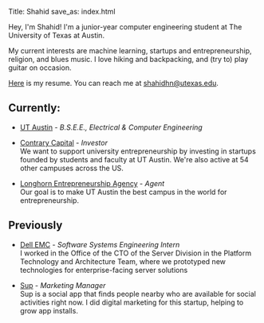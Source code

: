 Title: Shahid
save_as: index.html

Hey, I'm Shahid! I'm a junior-year computer engineering student at The University of Texas at Austin.

My current interests are machine learning, startups and entrepreneurship, religion, and blues music. I love hiking and backpacking, and (try to) play guitar on occasion.

[Here]({filename}/downloads/resume.pdf) is my resume. You can reach me at [shahidhn@utexas.edu](mailto:shahidhn@utexas.edu).

## Currently:

- [UT Austin](https://www.utexas.edu/) - *B.S.E.E., Electrical & Computer Engineering*

- [Contrary Capital](https://www.utexas.edu/) - *Investor*</br>
We want to support university entrepreneurship by investing in startups founded by students and faculty at UT Austin. We're also active at 54 other campuses across the US.

- [Longhorn Entrepreneurship Agency](http://utlea.org/) - *Agent*</br>
Our goal is to make UT Austin the best campus in the world for entrepreneurship.

## Previously

- [Dell EMC](https://www.dellemc.com) - *Software Systems Engineering Intern*</br>
I worked in the Office of the CTO of the Server Division in the Platform Technology and Architecture Team, where we prototyped new technologies for enterprise-facing server solutions

- [Sup](http://www.suptheapp.com/) - *Marketing Manager*</br>
Sup is a social app that finds people nearby who are available for social activities right now. I did digital marketing for this startup, helping to grow app installs.
